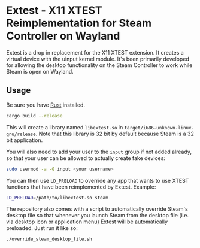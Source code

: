 # Extest - X11 XTEST Reimplementation for Steam Controller on Wayland

Extest is a drop in replacement for the X11 XTEST extension. It creates a virtual device with the uinput kernel module.
It's been primarily developed for allowing the desktop functionality on the Steam Controller to work while Steam is open on Wayland.

## Usage

Be sure you have [Rust](https://www.rust-lang.org/learn/get-started) installed.

```sh
cargo build --release
```

This will create a library named `libextest.so` in `target/i686-unknown-linux-gnu/release`.
Note that this library is 32 bit by default because Steam is a 32 bit application.

You will also need to add your user to the `input` group if not added already, so that your user can be allowed to actually create fake devices:

```sh
sudo usermod -a -G input <your username>
```

You can then use `LD_PRELOAD` to override any app that wants to use XTEST functions that have been reimplemented by Extest. Example:

```sh
LD_PRELOAD=/path/to/libextest.so steam
```

The repository also comes with a script to automatically override Steam's desktop file so that whenever you launch Steam from the desktop file
(i.e. via desktop icon or application menu) Extest will be automatically preloaded. Just run it like so:

```sh
./override_steam_desktop_file.sh
```

